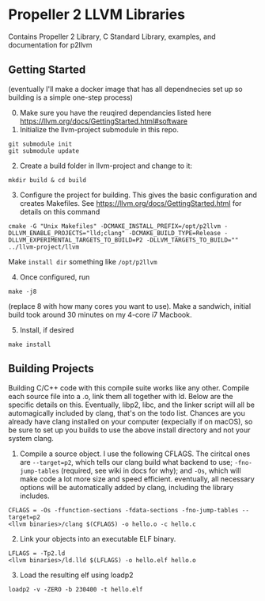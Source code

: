 # Propeller 2 LLVM Libraries
Contains Propeller 2 Library, C Standard Library, examples, and documentation for p2llvm

## Getting Started
(eventually I'll make a docker image that has all dependnecies set up so building is a simple one-step process)

0. Make sure you have the reuqired dependancies listed here https://llvm.org/docs/GettingStarted.html#software
1. Initialize the llvm-project submodule in this repo.
```
git submodule init
git submodule update
```
2. Create a build folder in llvm-project and change to it: 
```
mkdir build & cd build
```
3. Configure the project for building. This gives the basic configuration and creates Makefiles. See https://llvm.org/docs/GettingStarted.html for details on this command
``` 
cmake -G "Unix Makefiles" -DCMAKE_INSTALL_PREFIX=/opt/p2llvm -DLLVM_ENABLE_PROJECTS="lld;clang" -DCMAKE_BUILD_TYPE=Release -DLLVM_EXPERIMENTAL_TARGETS_TO_BUILD=P2 -DLLVM_TARGETS_TO_BUILD="" ../llvm-project/llvm
```
Make `install dir` something like `/opt/p2llvm`

4. Once configured, run 
```
make -j8
``` 
(replace 8 with how many cores you want to use). Make a sandwich, initial build took around 30 minutes on my 4-core i7 Macbook.

5. Install, if desired 
```
make install
```

## Building Projects
Building C/C++ code with this compile suite works like any other. Compile each source file into a .o, link them all together with ld. Below are the specific details on this. Eventually, libp2, libc, and the linker script will all be automagically included by clang, that's on the todo list. Chances are you already have clang installed on your computer (expecially if on macOS), so be sure to set up you builds to use the above install directory and not your system clang.

1. Compile a source object. I use the following CFLAGS. The ciritcal ones are `--target=p2`, which tells our clang build what backend to use; `-fno-jump-tables` (required, see wiki in docs for why); and `-Os`, which will make code a lot more size and speed efficient. eventually, all necessary options will be automatically added by clang, including the library includes. 
```
CFLAGS = -Os -ffunction-sections -fdata-sections -fno-jump-tables --target=p2
<llvm binaries>/clang $(CFLAGS) -o hello.o -c hello.c
```
2. Link your objects into an executable ELF binary. 
```
LFLAGS = -Tp2.ld
<llvm binaries>/ld.lld $(LFLAGS) -o hello.elf hello.o
```
3. Load the resulting elf using loadp2
```
loadp2 -v -ZERO -b 230400 -t hello.elf
```

